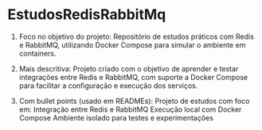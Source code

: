# EstudosRedisRabbitMq

1. Foco no objetivo do projeto:
Repositório de estudos práticos com Redis e RabbitMQ, utilizando Docker Compose para simular o ambiente em containers.

2. Mais descritiva:
Projeto criado com o objetivo de aprender e testar integrações entre Redis e RabbitMQ, com suporte a Docker Compose para facilitar a configuração e execução dos serviços.

3. Com bullet points (usado em READMEs):
Projeto de estudos com foco em:
Integração entre Redis e RabbitMQ
Execução local com Docker Compose
Ambiente isolado para testes e experimentações

